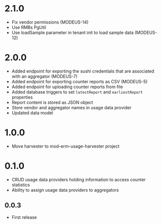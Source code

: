 # 2.1.0
* Fix vendor permissions (MODEUS-14)
* Use RMBs PgUtil
* Use loadSample parameter in tenant init to load sample data (MODEUS-12)

# 2.0.0
* Added endpoint for exporting the sushi credentials that are associated with an aggregator (MODEUS-7)
* Added endpoint for exporting counter reports as CSV (MODEUS-5)
* Added endpoint for uploading counter reports from file
* Added database triggers to set `latestReport` and `earliestReport` properties
* Report content is stored as JSON object
* Store vendor and aggregator names in usage data provider
* Updated data model

# 1.0.0
* Move harvester to mod-erm-usage-harvester project

# 0.1.0
* CRUD usage data providers holding information to access counter statistics
* Ability to assign usage data providers to aggregators

## 0.0.3
* First release
